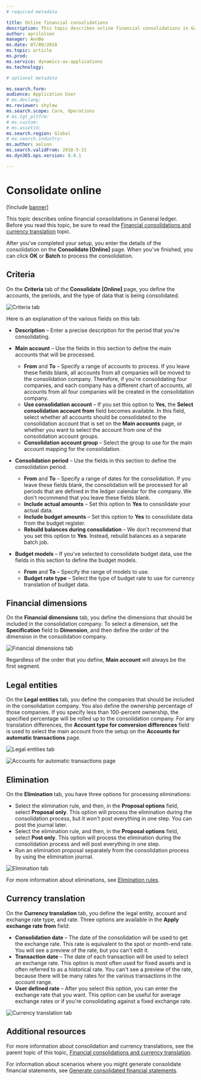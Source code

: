 ```yaml
---
# required metadata

title: Online financial consolidations
description: This topic describes online financial consolidations in General ledger.
author: aprilolson
manager: AnnBe
ms.date: 07/09/2018
ms.topic: article
ms.prod: 
ms.service: dynamics-ax-applications
ms.technology: 

# optional metadata

ms.search.form: 
audience: Application User
# ms.devlang: 
ms.reviewer: shylaw
ms.search.scope: Core, Operations
# ms.tgt_pltfrm: 
# ms.custom: 
# ms.assetid: 
ms.search.region: Global
# ms.search.industry: 
ms.author: aolson
ms.search.validFrom: 2018-5-31
ms.dyn365.ops.version: 8.0.1

---
```


# Consolidate online

[!include [banner](../includes/banner.md)]

This topic describes online financial consolidations in General ledger. Before you read this topic, be sure to read the [Financial consolidations and currency translation](financial-consolidations-currency-translation.md) topic.

After you've completed your setup, you enter the details of the consolidation on the **Consolidate [Online]** page. When you've finished, you can click **OK** or **Batch** to process the consolidation.

## Criteria
On the **Criteria** tab of the **Consolidate [Online]** page, you define the accounts, the periods, and the type of data that is being consolidated.

![Criteria tab](./media/criteria-consolidate-online.png "Criteria tab")

Here is an explanation of the various fields on this tab:

- **Description** – Enter a precise description for the period that you're consolidating.
- **Main account** – Use the fields in this section to define the main accounts that will be processed.

    - **From** and **To** – Specify a range of accounts to process. If you leave these fields blank, all accounts from all companies will be moved to the consolidation company. Therefore, if you're consolidating four companies, and each company has a different chart of accounts, all accounts from all four companies will be created in the consolidation company.
    - **Use consolidation account** – If you set this option to **Yes**, the **Select consolidation account from** field becomes available. In this field, select whether all accounts should be consolidated to the consolidation account that is set on the **Main accounts** page, or whether you want to select the account from one of the consolidation account groups.
    - **Consolidation account group** – Select the group to use for the main account mapping for the consolidation.

- **Consolidation period** – Use the fields in this section to define the consolidation period.

    - **From** and **To** – Specify a range of dates for the consolidation. If you leave these fields blank, the consolidation will be processed for all periods that are defined in the ledger calendar for the company. We don't recommend that you leave these fields blank.
    - **Include actual amounts** – Set this option to **Yes** to consolidate your actual data.
    - **Include budget amounts** – Set this option to **Yes** to consolidate data from the budget register.
    - **Rebuild balances during consolidation** – We don't recommend that you set this option to **Yes**. Instead, rebuild balances as a separate batch job.

- **Budget models** – If you've selected to consolidate budget data, use the fields in this section to define the budget models.

    - **From** and **To** – Specify the range of models to use.
    - **Budget rate type** – Select the type of budget rate to use for currency translation of budget data.

## Financial dimensions
On the **Financial dimensions** tab, you define the dimensions that should be included in the consolidation company. To select a dimension, set the **Specification** field to **Dimension**, and then define the order of the dimension in the consolidation company.

![Financial dimensions tab](./media/financial-dimensions-cons.png "Financial dimensions tab")

Regardless of the order that you define, **Main account** will always be the first segment.

## Legal entities
On the **Legal entities** tab, you define the companies that should be included in the consolidation company. You also define the ownership percentage of those companies. If you specify less than 100-percent ownership, the specified percentage will be rolled up to the consolidation company. For any translation differences, the **Account type for conversion differences** field is used to select the main account from the setup on the **Accounts for automatic transactions** page.

![Legal entities tab](./media/legal-entities-cons.png "Legal entities tab")

![Accounts for automatic transactions page](./media/accounts%20for%20automatic%20(cons).png "Accounts for automatic transactions page")

## Elimination
On the **Elimination** tab, you have three options for processing eliminations:

- Select the elimination rule, and then, in the **Proposal options** field, select **Proposal only**. This option will process the elimination during the consolidation process, but it won't post everything in one step. You can post the journal later.
- Select the elimination rule, and then, in the **Proposal options** field, select **Post only**. This option will process the elimination during the consolidation process and will post everything in one step.
- Run an elimination proposal separately from the consolidation process by using the elimination journal.

![Elimination tab](./media/elimination-cons-onl.png "Elimination tab")

For more information about eliminations, see [Elimination rules](/financials/general-ledger/elimination-rules.md).

## Currency translation
On the **Currency translation** tab, you define the legal entity, account and exchange rate type, and rate. Three options are available in the **Apply exchange rate from** field:

- **Consolidation date** – The date of the consolidation will be used to get the exchange rate. This rate is equivalent to the spot or month-end rate. You will see a preview of the rate, but you can't edit it.
- **Transaction date** – The date of each transaction will be used to select an exchange rate. This option is most often used for fixed assets and is often referred to as a historical rate. You can't see a preview of the rate, because there will be many rates for the various transactions in the account range.
- **User defined rate** – After you select this option, you can enter the exchange rate that you want. This option can be useful for average exchange rates or if you're consolidating against a fixed exchange rate.

![Currency translation tab](./media/currency-translation-cons-online.png "Currency translation tab")

## Additional resources

For more information about consolidation and currency translations, see the parent topic of this topic, [Financial consolidations and currency translation](./financial-consolidations-currency-translation.md).

For information about scenarios where you might generate consolidate financial statements, see [Generate consolidated financial statements](./generating-consolidated-financial-statements.md).
